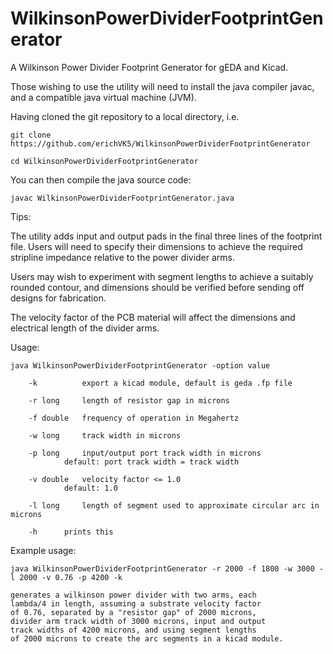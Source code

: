 # WilkinsonPowerDividerFootprintGenerator
A Wilkinson Power Divider Footprint Generator for gEDA and Kicad.


Those wishing to use the utility will need to install the java compiler javac, and a compatible java virtual machine (JVM).

Having cloned the git repository to a local directory, i.e.

	git clone https://github.com/erichVK5/WilkinsonPowerDividerFootprintGenerator

	cd WilkinsonPowerDividerFootprintGenerator

You can then compile the java source code:

	javac WilkinsonPowerDividerFootprintGenerator.java

Tips:

The utility adds input and output pads in the final three lines of the footprint file. Users will need to specify their dimensions to achieve the required stripline impedance relative to the power divider arms.

Users may wish to experiment with segment lengths to achieve a suitably rounded contour, and dimensions should be verified before sending off designs for fabrication.

The velocity factor of the PCB material will affect the dimensions and electrical length of the divider arms.

Usage:

	java WilkinsonPowerDividerFootprintGenerator -option value

		-k			export a kicad module, default is geda .fp file

		-r long	 	length of resistor gap in microns

		-f double	frequency of operation in Megahertz

		-w long		track width in microns

		-p long		input/output port track width in microns
				default: port track width = track width

		-v double	velocity factor <= 1.0
				default: 1.0

		-l long		length of segment used to approximate circular arc in microns

		-h		prints this

Example usage:

	java WilkinsonPowerDividerFootprintGenerator -r 2000 -f 1800 -w 3000 -l 2000 -v 0.76 -p 4200 -k

	generates a wilkinson power divider with two arms, each
	lambda/4 in length, assuming a substrate velocity factor
	of 0.76, separated by a "resistor gap" of 2000 microns,
	divider arm track width of 3000 microns, input and output
	track widths of 4200 microns, and using segment lengths
	of 2000 microns to create the arc segments in a kicad module.


